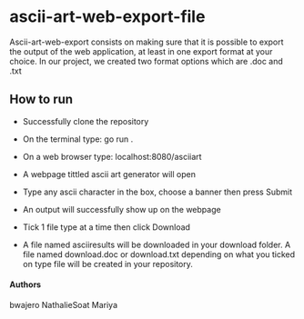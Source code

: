 # ascii-art-web-export-file

Ascii-art-web-export consists on making sure that it is possible to export the output of the web application, at least in one export format at your choice. In our project, we created two format options which are .doc and .txt


## How to run

* Successfully clone the repository

* On the terminal type: go run .
* On a web browser type: localhost:8080/asciiart
* A webpage tittled ascii art generator will open
* Type any ascii character in the box, choose a banner then press Submit
* An output will successfully show up on the webpage
* Tick 1 file type at a time then click Download
* A file named asciiresults will be downloaded in your download folder. A file named download.doc or download.txt depending on what you ticked on type file will be created in your repository.

#### Authors

bwajero
NathalieSoat
Mariya
